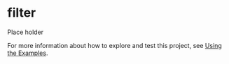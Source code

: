 # filter

Place holder

For more information about how to explore and test this project, see [Using the Examples](https://github.com/sassoftware/esp-studio-examples#using-the-examples).
